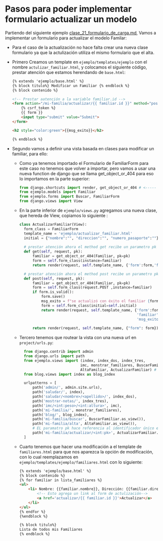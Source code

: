 # Pasos para poder implementar formulario actualizar un modelo
Partiendo del siguiente ejemplo [clase_21_formulario_de_carga.md](clase_21_formulario_de_carga.md), Vamos a implementar un formulario para actualizar el modelo Familar:

- Para el caso de la actualización no hace falta crear una nueva clase formulario ya que la actulización utiliza el mismo
  formulario que el alta.
  
- Primero Creamos un template en `ejemplo/templates/ejemplo` con el nombre `actulizar_familiar.html`, y colocamos el siguiente código, prestar atención que estamos herendando de `base.html`:
  ```html
  {% extends 'ejemplo/base.html' %}
  {% block titulo%} Modificar un Familiar {% endblock %}
  {% block contenido %}

  <!-- Prestar aatención a la variable familiar.id -->
  <form action="/mi-familia/actualizar/{{ familiar.id }}" method="post"> 
      {% csrf_token %}
      {{ form }}
      <input type="submit" value="Submit">
  </form>

  <h2 style="color:green">{{msg_exito}}</h2>

  {% endblock %}
  ``` 

- Segundo vamos a definir una vista basada en clases para modificar un familiar, para ello:
  
    - Como ya tenemos importado el Formulario de FamiliarForm para este caso no tenemos que volver a importar, pero vamos a usar una nueva function de django que se llama get_object_or_404 para eso lo importamos en la parte superior:

      ```python
      from django.shortcuts import render, get_object_or_404 # <----- Nuevo import
      from ejemplo.models import Familiar
      from ejemplo.forms import Buscar, FamiliarForm
      from django.views import View 
      ```

   
  - En la parte inferior de `ejemplo/views.py` agregamos una nueva clase, que hereda de View, copiamos lo siguiente :
    ```python
    class ActualizarFamiliar(View):
      form_class = FamiliarForm
      template_name = 'ejemplo/actualizar_familiar.html'
      initial = {"nombre":"", "direccion":"", "numero_pasaporte":""}
      
      # prestar atención ahora el method get recibe un parametro pk == primaryKey == identificador único
      def get(self, request, pk): 
          familiar = get_object_or_404(Familiar, pk=pk)
          form = self.form_class(instance=familiar)
          return render(request, self.template_name, {'form':form,'familiar': familiar})

      # prestar atención ahora el method post recibe un parametro pk == primaryKey == identificador único
      def post(self, request, pk): 
          familiar = get_object_or_404(Familiar, pk=pk)
          form = self.form_class(request.POST ,instance=familiar)
          if form.is_valid():
              form.save()
              msg_exito = f"se actualizó con éxito el familiar {form.cleaned_data.get('nombre')}"
              form = self.form_class(initial=self.initial)
              return render(request, self.template_name, {'form':form, 
                                                          'familiar': familiar,
                                                          'msg_exito': msg_exito})
          
          return render(request, self.template_name, {"form": form})
    ```
  - Tercero tenemos que routear la vista con una nueva url en `project/urls.py`:
    
    ```python
      from django.contrib import admin
      from django.urls import path
      from ejemplo.views import (index, index_dos, index_tres, 
                                imc, monstrar_familiares, BuscarFamiliar, 
                                AltaFamiliar, ActualizarFamiliar) # <--- NUEVO IMPORT
      from blog.views import index as blog_index

      urlpatterns = [
          path('admin/', admin.site.urls),
          path('saludar/', index),
          path('saludar/<nombre>/<apellido>/', index_dos),
          path('mostrar-notas/', index_tres),
          path('imc/<int:peso>/<int:altura>', imc),
          path('mi-familia/', monstrar_familiares),
          path('blog/', blog_index),
          path('mi-familia/buscar', BuscarFamiliar.as_view()), 
          path('mi-familia/alta', AltaFamiliar.as_view()),
          # EL paramatro pk hace referencia al identificador único en la base de datos para Familiar.
          path('mi-familia/actualizar/<int:pk>', ActualizarFamiliar.as_view()), # NUEVA RUTA PARA BUSCAR FAMILIAR
      ]
    ```

  - Cuarto tenemos que hacer una modificación a el template de `familiares.html` para que nos aparezca la opción de 
    modificación, con lo cual reemplazamos en `ejemplo/templates/ejemplo/familiares.html` con lo siguiente:

    ```html
    {% extends 'ejemplo/base.html' %}
    {% block contenido %}
    {% for familiar in lista_familiares %}
    <ul>
        <li> Nombre: {{familiar.nombre}}, Dirección: {{familiar.direccion}}, Pasaporte: {{familiar.numero_pasaporte}}
            <!-- Esto agrega un link al form de actulización-->
            <a href='actualizar/{{ familiar.id }}'>Actualizar</a>
        </li>
    </ul>
    {% endfor %}
    {%endblock %}

    {% block titulo%}
    Lista de todos mis Familiares
    {% endblock %}
    ```    

    
